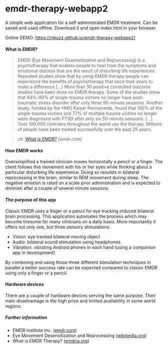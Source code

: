 # emdr-therapy-webapp2
A simple web application for a self administrated EMDR treatment.
Can be saved and used offline. Download it and open index.html in your browser.

Online DEMO: https://nikuzz.github.io/emdr-therapy-webapp2/

#### What is EMDR?
> EMDR (Eye Movement Desensitization and Reprocessing) is a psychotherapy that enables people to heal from the symptoms and emotional distress that are the result of disturbing life experiences.  Repeated studies show that by using EMDR therapy people can experience the benefits of psychotherapy that once took years to make a difference.[...] More than 30 positive controlled outcome studies have been done on EMDR therapy.  Some of the studies show that 84%-90% of single-trauma victims no longer have post-traumatic stress disorder after only three 90-minute sessions. Another study, funded by the HMO Kaiser Permanente, found that 100% of the single-trauma victims and 77% of multiple trauma victims no longer were diagnosed with PTSD after only six 50-minute sessions. [...] Over 100,000 clinicians throughout the world use the therapy.  Millions of people have been treated successfully over the past 25 years.

> *cit. [What is EMDR?](http://www.emdr.com/what-is-emdr/) (emdr.com)*

#### How EMDR works
Oversimplified a trained clinician moves horizontally a pencil or a finger. The client follows this movement with his or her eyes while thinking about a particular disturbing life experience. Doing so resulsts in bilateral reprocessing in the brain, similar to REM movement during sleep. The negative emotion is rated on a scale prior administration and is expected to diminish after a couple of several minute sessions. 

#### The purpose of this app
Classic EMDR uses a finger or a pencil for eye tracking induced bilateral brain processing. This application automates the process which may become tiresome for many clinicians on a daily basis. More importantly it offers not only one, but three sensory stimulations:

* Vision: eye tracked bilateral moving object
* Audio: bilateral sound stimulation using headphones
* Vibration: vibrating Android phones in each hand (using a companion app in development)

By combining and using those three different stimulation techniques in parallel a better success rate can be expected compared to classic EMDR using only a finger or a pencil.

#### Hardware devices
There are a couple of hardware devices serving the same purpose. Their main disadvantage is the high price and limited availability in some world regions.

##### Further information
* EMDR Institute Inc. ([emdr.com](http://www.emdr.com/))
* Eye Movement Desensitization and Reprocessing ([wikipedia.org](https://en.wikipedia.org/wiki/Eye_movement_desensitization_and_reprocessing))
* What is EMDR Therapy? ([emdria.org](http://www.emdria.org/?page=2))
